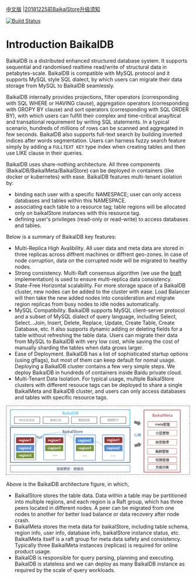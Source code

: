 [中文版](README_cn.md) \|[20181225前BaikalStore升级须知](https://github.com/baidu/BaikalDB/wiki/Upgrade-BaikalStore)

[![Build Status](https://travis-ci.org/baidu/BaikalDB.svg?branch=master)](https://travis-ci.org/baidu/BaikalDB)

# Introduction BaikalDB
BaikalDB is a distributed enhanced structured database system.
It supports sequential and randomised realtime read/write of structural data in petabytes-scale.
BaikalDB is compatible with MySQL protocol and it supports MySQL style SQL dialect, by which users can migrate their data storage from MySQL to BaikalDB seamlessly.

BaikalDB internally provides projections, filter operators (corresponding with SQL WHERE or HAVING clause), aggregation operators (corresponding with GROPY BY clause) and sort operators (corresponding with SQL ORDER BY), with which users can fulfill their complex and time-critical anayltical and transational requirement by writing SQL statements. In a typical scenario, hundreds of millions of rows can be scanned and aggregated in few seconds.
BaikalDB also supports full-text search by building inverted indices after words segmentation. 
Users can harness fuzzy search feature simply by adding a `FULLTEXT KEY` type index when creating tables and then use LIKE clause in their queries.

BaikalDB uses share-nothing architecture. All three components (BaikalDB/BaikalMeta/BaikalStore) can be deployed in containers (like docker or kubernetes) with ease.
BaikalDB features multi-tenant isolation by:
* binding each user with a specific NAMESPACE; user can only access databases and tables within this NAMESPACE.
* associating each table to a resource tag; table regions will be allocated only on baikalStore instances with this resource tag.
* defining user's privileges (read-only or read-write) to access databases and tables.

Below is a summary of BaikalDB key features:
* Multi-Replica High Avalibility. All user data and meta data are stored in three replicas across diffrent machines or diffrent geo-zones. In case of node corruption, data on the corrupted node will be migrated to healthy nodes. 
* Strong consistency. Multi-Raft consensus algorithm (we use the [braft](https://github.com/brpc/braft) implementation) is used to ensure multi-replica data consistency.
* State-Free Horizontal scalability. For more storage space of a BaikalDB cluster, new nodes can be added to the cluster with ease. Load Balancer will then take the new added nodes into consideration and migrate region replicas from busy nodes to idle nodes automatically.
* MySQL Compatibility. BaikalDB supports MySQL client-server protocol and a subset of MySQL dialect of query language, including Select, Select...Join, Insert, Delete, Replace, Update, Create Table, Create Database, etc. It also supports dynamic adding or deleting fields for a table without refreshing the table data.
Users can migrate their data from MySQL to BaikalDB with very low cost, while saving the cost of manually sharding the tables when data grows larger.
* Ease of Deployment. BaikalDB has a list of sophisticated startup options (using gflags), but most of them can keep default for nomal usage. Deploying a BaikalDB cluster contains a few very simple steps. We deploy BaikalDB in hundreds of containers inside Baidu private cloud.
* Multi-Tenant Data Isolation. For typical usage, multiple BaikalStore clusters with different resouce tags can be deployed to share a single BaikalMeta and BaikalDB cluster, and users can only access databases and tables with specific resource tags.

![BaikalDB Architecture](docs/resources/baikaldb_arch.png)

Above is the BaikalDB architecture figure, in which,
* BaikalStore stores the table data. Data within a table may be partitioned into multiple regions, and each region is a Raft group, which has three peers located in different nodes. A peer can be migrated from one nodes to another for better load balance or data recovery after node crash.
* BaikalMeta stores the meta data for baikalStore, including table schema, region info, user info, database info, baikalStore instance status, etc. BaikalMeta itself is a raft group for meta data safety and consistency. Typically three BaikalMeta instances (replicas) is required for online product usage.
* BaikalDB is responsible for query parsing, planning and executing. BaikalDB is stateless and we can deploy as many BaikalDB instance as required by the scale of query workloads. 

